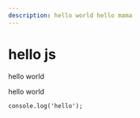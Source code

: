 ```yaml
---
description: hello world hello mama
---
```


# hello js

hello world

hello world

```text
console.log('hello');

```



